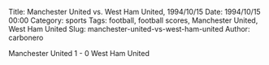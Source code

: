 Title: Manchester United vs. West Ham United, 1994/10/15
Date: 1994/10/15 00:00
Category: sports
Tags: football, football scores, Manchester United, West Ham United
Slug: manchester-united-vs-west-ham-united
Author: carbonero


Manchester United 1 - 0 West Ham United

